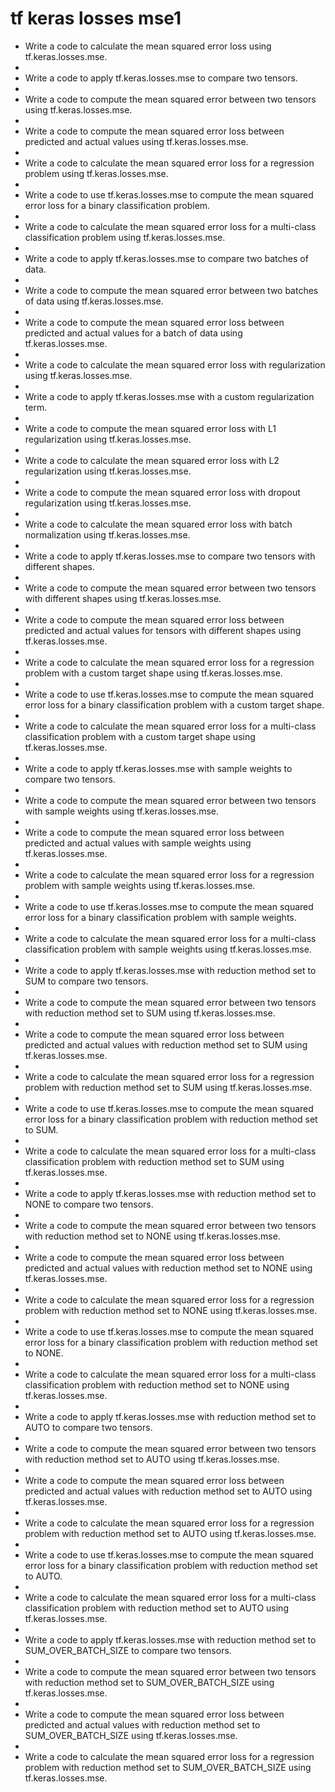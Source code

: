 # tf keras losses mse1

- Write a code to calculate the mean squared error loss using tf.keras.losses.mse.
- 
- Write a code to apply tf.keras.losses.mse to compare two tensors.
- 
- Write a code to compute the mean squared error between two tensors using tf.keras.losses.mse.
- 
- Write a code to compute the mean squared error loss between predicted and actual values using tf.keras.losses.mse.
- 
- Write a code to calculate the mean squared error loss for a regression problem using tf.keras.losses.mse.
- 
- Write a code to use tf.keras.losses.mse to compute the mean squared error loss for a binary classification problem.
- 
- Write a code to calculate the mean squared error loss for a multi-class classification problem using tf.keras.losses.mse.
- 
- Write a code to apply tf.keras.losses.mse to compare two batches of data.
- 
- Write a code to compute the mean squared error between two batches of data using tf.keras.losses.mse.
- 
- Write a code to compute the mean squared error loss between predicted and actual values for a batch of data using tf.keras.losses.mse.
- 
- Write a code to calculate the mean squared error loss with regularization using tf.keras.losses.mse.
- 
- Write a code to apply tf.keras.losses.mse with a custom regularization term.
- 
- Write a code to compute the mean squared error loss with L1 regularization using tf.keras.losses.mse.
- 
- Write a code to calculate the mean squared error loss with L2 regularization using tf.keras.losses.mse.
- 
- Write a code to compute the mean squared error loss with dropout regularization using tf.keras.losses.mse.
- 
- Write a code to calculate the mean squared error loss with batch normalization using tf.keras.losses.mse.
- 
- Write a code to apply tf.keras.losses.mse to compare two tensors with different shapes.
- 
- Write a code to compute the mean squared error between two tensors with different shapes using tf.keras.losses.mse.
- 
- Write a code to compute the mean squared error loss between predicted and actual values for tensors with different shapes using tf.keras.losses.mse.
- 
- Write a code to calculate the mean squared error loss for a regression problem with a custom target shape using tf.keras.losses.mse.
- 
- Write a code to use tf.keras.losses.mse to compute the mean squared error loss for a binary classification problem with a custom target shape.
- 
- Write a code to calculate the mean squared error loss for a multi-class classification problem with a custom target shape using tf.keras.losses.mse.
- 
- Write a code to apply tf.keras.losses.mse with sample weights to compare two tensors.
- 
- Write a code to compute the mean squared error between two tensors with sample weights using tf.keras.losses.mse.
- 
- Write a code to compute the mean squared error loss between predicted and actual values with sample weights using tf.keras.losses.mse.
- 
- Write a code to calculate the mean squared error loss for a regression problem with sample weights using tf.keras.losses.mse.
- 
- Write a code to use tf.keras.losses.mse to compute the mean squared error loss for a binary classification problem with sample weights.
- 
- Write a code to calculate the mean squared error loss for a multi-class classification problem with sample weights using tf.keras.losses.mse.
- 
- Write a code to apply tf.keras.losses.mse with reduction method set to SUM to compare two tensors.
- 
- Write a code to compute the mean squared error between two tensors with reduction method set to SUM using tf.keras.losses.mse.
- 
- Write a code to compute the mean squared error loss between predicted and actual values with reduction method set to SUM using tf.keras.losses.mse.
- 
- Write a code to calculate the mean squared error loss for a regression problem with reduction method set to SUM using tf.keras.losses.mse.
- 
- Write a code to use tf.keras.losses.mse to compute the mean squared error loss for a binary classification problem with reduction method set to SUM.
- 
- Write a code to calculate the mean squared error loss for a multi-class classification problem with reduction method set to SUM using tf.keras.losses.mse.
- 
- Write a code to apply tf.keras.losses.mse with reduction method set to NONE to compare two tensors.
- 
- Write a code to compute the mean squared error between two tensors with reduction method set to NONE using tf.keras.losses.mse.
- 
- Write a code to compute the mean squared error loss between predicted and actual values with reduction method set to NONE using tf.keras.losses.mse.
- 
- Write a code to calculate the mean squared error loss for a regression problem with reduction method set to NONE using tf.keras.losses.mse.
- 
- Write a code to use tf.keras.losses.mse to compute the mean squared error loss for a binary classification problem with reduction method set to NONE.
- 
- Write a code to calculate the mean squared error loss for a multi-class classification problem with reduction method set to NONE using tf.keras.losses.mse.
- 
- Write a code to apply tf.keras.losses.mse with reduction method set to AUTO to compare two tensors.
- 
- Write a code to compute the mean squared error between two tensors with reduction method set to AUTO using tf.keras.losses.mse.
- 
- Write a code to compute the mean squared error loss between predicted and actual values with reduction method set to AUTO using tf.keras.losses.mse.
- 
- Write a code to calculate the mean squared error loss for a regression problem with reduction method set to AUTO using tf.keras.losses.mse.
- 
- Write a code to use tf.keras.losses.mse to compute the mean squared error loss for a binary classification problem with reduction method set to AUTO.
- 
- Write a code to calculate the mean squared error loss for a multi-class classification problem with reduction method set to AUTO using tf.keras.losses.mse.
- 
- Write a code to apply tf.keras.losses.mse with reduction method set to SUM_OVER_BATCH_SIZE to compare two tensors.
- 
- Write a code to compute the mean squared error between two tensors with reduction method set to SUM_OVER_BATCH_SIZE using tf.keras.losses.mse.
- 
- Write a code to compute the mean squared error loss between predicted and actual values with reduction method set to SUM_OVER_BATCH_SIZE using tf.keras.losses.mse.
- 
- Write a code to calculate the mean squared error loss for a regression problem with reduction method set to SUM_OVER_BATCH_SIZE using tf.keras.losses.mse.